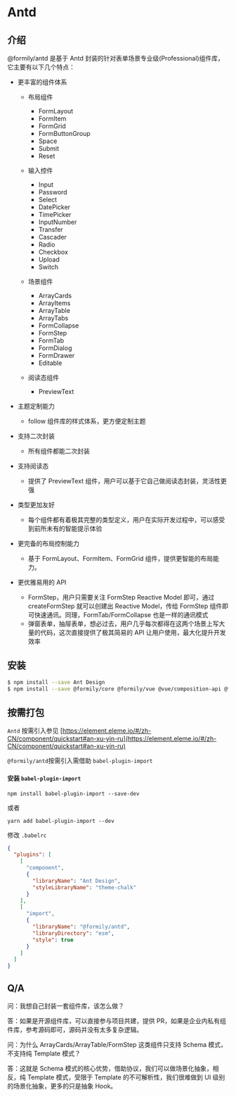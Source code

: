 # Antd

## 介绍

@formily/antd 是基于 Antd 封装的针对表单场景专业级(Professional)组件库，它主要有以下几个特点：

- 更丰富的组件体系

  - 布局组件

    - FormLayout
    - FormItem
    - FormGrid
    - FormButtonGroup
    - Space
    - Submit
    - Reset

  - 输入控件
    - Input
    - Password
    - Select
    - DatePicker
    - TimePicker
    - InputNumber
    - Transfer
    - Cascader
    - Radio
    - Checkbox
    - Upload
    - Switch
  - 场景组件
    - ArrayCards
    - ArrayItems
    - ArrayTable
    - ArrayTabs
    - FormCollapse
    - FormStep
    - FormTab
    - FormDialog
    - FormDrawer
    - Editable
  - 阅读态组件
    - PreviewText

- 主题定制能力
  - follow 组件库的样式体系，更方便定制主题
- 支持二次封装
  - 所有组件都能二次封装
- 支持阅读态
  - 提供了 PreviewText 组件，用户可以基于它自己做阅读态封装，灵活性更强
- 类型更加友好
  - 每个组件都有着极其完整的类型定义，用户在实际开发过程中，可以感受到前所未有的智能提示体验
- 更完备的布局控制能力
  - 基于 FormLayout、FormItem、FormGrid 组件，提供更智能的布局能力。
- 更优雅易用的 API
  - FormStep，用户只需要关注 FormStep Reactive Model 即可，通过 createFormStep 就可以创建出 Reactive Model，传给 FormStep 组件即可快速通讯。同理，FormTab/FormCollapse 也是一样的通讯模式
  - 弹窗表单，抽屉表单，想必过去，用户几乎每次都得在这两个场景上写大量的代码，这次直接提供了极其简易的 API 让用户使用，最大化提升开发效率

## 安装

```bash
$ npm install --save Ant Design
$ npm install --save @formily/core @formily/vue @vue/composition-api @formily/antd
```

## 按需打包

`Antd` 按需引入参见 [https://element.eleme.io/#/zh-CN/component/quickstart#an-xu-yin-ru](https://element.eleme.io/#/zh-CN/component/quickstart#an-xu-yin-ru)

`@formily/antd`按需引入需借助 `babel-plugin-import`

#### 安装 `babel-plugin-import`

```shell
npm install babel-plugin-import --save-dev
```

或者

```shell
yarn add babel-plugin-import --dev
```

修改 `.babelrc`

```json
{
  "plugins": [
    [
      "component",
      {
        "libraryName": "Ant Design",
        "styleLibraryName": "theme-chalk"
      }
    ],
    [
      "import",
      {
        "libraryName": "@formily/antd",
        "libraryDirectory": "esm",
        "style": true
      }
    ]
  ]
}
```

## Q/A

问：我想自己封装一套组件库，该怎么做？

答：如果是开源组件库，可以直接参与项目共建，提供 PR，如果是企业内私有组件库，参考源码即可，源码并没有太多复杂逻辑。

问：为什么 ArrayCards/ArrayTable/FormStep 这类组件只支持 Schema 模式，不支持纯 Template 模式？

答：这就是 Schema 模式的核心优势，借助协议，我们可以做场景化抽象，相反，纯 Template 模式，受限于 Template 的不可解析性，我们很难做到 UI 级别的场景化抽象，更多的只是抽象 Hook。
